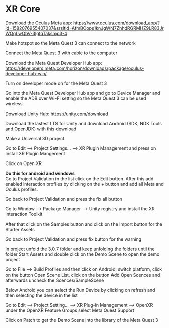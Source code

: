 # XR Core

Download the Oculus Meta app: https://www.oculus.com/download_app/?id=1582076955407037&srsltid=AfmBOops1knJgWN7ZhhdRGRMHZ9LR83JrWQqLwQbV-3IgtqTaksmp3-4 </br>

Make hotspot so the Meta Quest 3 can connect to the network </br>

Connect the Meta Quest 3 with cable to the computer </br>

Download the Meta Quest Developer Hub app:  https://developers.meta.com/horizon/downloads/package/oculus-developer-hub-win/ </br>

Turn on developer mode on for the Meta Quest 3 </br>

Go into the Meta Quest Developer Hub app and go to Device Manager and enable the ADB over Wi-Fi setting so the Meta Quest 3 can be used wireless </br>

Download Unity Hub: https://unity.com/download </br>

Download the lastest LTS for Unity and download Android (SDK, NDK Tools and OpenJDK) with this download </br>

Make a Universal 3D project </br>

Go to Edit --> Project Settings... --> XR Plugin Management and press on Install XR Plugin Mangement </br>

Click on Open XR </br>

**Do this for android and windows** </br>
Go to Project Validation in the list click on the Edit button. After this add enabled interaction profiles by clicking on the + button and add all Meta and Oculus profiles. </br> 

Go back to Project Validation and press the fix all button </br>

Go to Window --> Package Manager --> Unity registry and install the XR interaction Toolkit </br>

After that click on the Samples button and click on the Import button for the Starter Assets </br>

Go back to Project Validation and press fix button for the warning </br>

In project unfold the 3.0.7 folder and keep unfolding the folders until the folder Start Assets and double click on the Demo Scene to open the demo project </br>

Go to File --> Build Profiles and then click on Android, switch platform, click on the button Open Scene List, click on the button Add Open Scences and afterwards uncheck the Scences/SampleScene </br> 

Below Android you can select the Run Device by clicking on refresh and then selecting the device in the list </br>

Go to Edit --> Project Setting... --> XR Plug-in Management --> OpenXR under the OpenXR Feature Groups select Meta Quest Support </br>

Click on Patch to get the Demo Scene into the library of the Meta Quest 3 </br>







